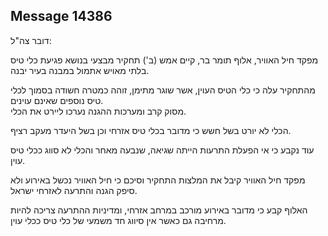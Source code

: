 ## Message 14386

דובר צה"ל:

מפקד חיל האוויר, אלוף תומר בר, קיים אמש (ב') תחקיר מבצעי בנושא פגיעת כלי טיס בלתי מאויש אתמול במבנה בעיר יבנה.

מהתחקיר עלה כי כלי הטיס העוין, אשר שוגר מתימן, זוהה כמטרה חשודה בסמוך לכלי טיס נוספים שאינם עוינים.  
מסוק קרב ומערכות ההגנה נערכו ליירט את הכלי. 

הכלי לא יורט בשל חשש כי מדובר בכלי טיס אזרחי וכן בשל היעדר מעקב רציף.

עוד נקבע כי אי הפעלת התרעות הייתה שגיאה, שנבעה מאחר והכלי לא סווג ככלי טיס עוין.

מפקד חיל האוויר קיבל את המלצות התחקיר וסיכם כי חיל האוויר נכשל באירוע ולא סיפק הגנה והתרעה לאזרחי ישראל. 

האלוף קבע כי מדובר באירוע מורכב במרחב אזרחי, ומדיניות ההתרעה צריכה להיות מרחיבה גם כאשר אין סיווג חד משמעי של כלי טיס ככלי עוין.

